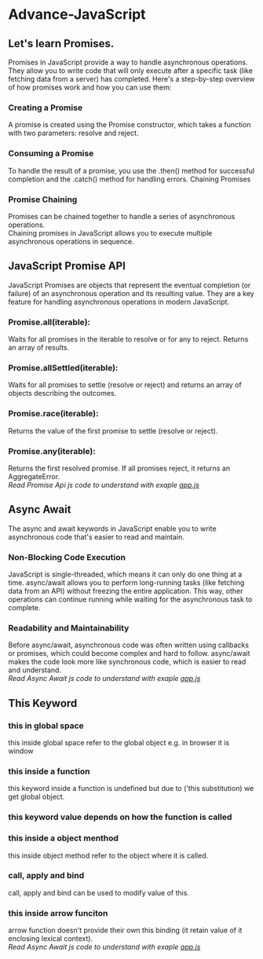 # Advance-JavaScript

<h2>Let's learn Promises.</h2>
Promises in JavaScript provide a way to handle asynchronous operations. 
They allow you to write code that will only execute after a specific task (like fetching data from a server) has completed. 
Here's a step-by-step overview of how promises work and how you can use them:

<h3>Creating a Promise</h3>
A promise is created using the Promise constructor, which takes a function with two parameters: resolve and reject.

<h3>Consuming a Promise</h3>
To handle the result of a promise, you use the .then() method for successful completion and the .catch() method for handling errors.
Chaining Promises

<h3>Promise Chaining</h3>
Promises can be chained together to handle a series of asynchronous operations.<br>
Chaining promises in JavaScript allows you to execute multiple asynchronous operations in sequence.

<h2>JavaScript Promise API</h2>

JavaScript Promises are objects that represent the eventual completion (or failure) of an asynchronous operation and its resulting value. They are a key feature for handling asynchronous operations in modern JavaScript.

<h3>Promise.all(iterable):</h3> Waits for all promises in the iterable to resolve or for any to reject. Returns an array of results.
<h3>Promise.allSettled(iterable):</h3> Waits for all promises to settle (resolve or reject) and returns an array of objects describing the outcomes.
<h3>Promise.race(iterable):</h3> Returns the value of the first promise to settle (resolve or reject).
<h3>Promise.any(iterable):</h3> Returns the first resolved promise. If all promises reject, it returns an AggregateError.
<br/>
<i style="font-size:14px">Read Promise Api js code to understand with exaple <a href ="https://github.com/loveychauhan/Advance-JavaScript/blob/main/08%20promise%20api/app.js">app.js</a></i>

<h2>Async Await</h2>
The async and await keywords in JavaScript enable you to write asynchronous code that's easier to read and maintain.

<h3>Non-Blocking Code Execution </h3> 
JavaScript is single-threaded, which means it can only do one thing at a time. async/await allows you to perform long-running tasks (like fetching data from an API) without freezing the entire application. This way, other operations can continue running while waiting for the asynchronous task to complete.
<h3>Readability and Maintainability</h3>  
Before async/await, asynchronous code was often written using callbacks or promises, which could become complex and hard to follow. async/await makes the code look more like synchronous code, which is easier to read and understand.
<br/>
<i style="font-size:14px">Read Async Await js code to understand with exaple <a href ="https://github.com/loveychauhan/Advance-JavaScript/blob/main/09%20async%20await/app.js">app.js</a></i>

<h2>This Keyword</h2>
<h3>this in global space</h3>
this inside global space refer to the global object e.g. in browser it is window

<h3>this inside a function</h3>
this keyword inside a function is undefined but due to ('this substitution) we get global object.

<h3>this keyword value depends on how the function is called</h3>
<h3>this inside a object menthod</h3>
this inside object method refer to the object where it is called.

<h3>call, apply and bind</h3>
call, apply and bind can be used to modify value of this.

<h3>this inside arrow funciton</h3>
arrow function doesn't provide their own this binding (it retain value of it enclosing lexical context).<br>
<i style="font-size:14px">Read Async Await js code to understand with exaple <a href ="https://github.com/loveychauhan/Advance-JavaScript/blob/main/10%20this%20keyword/app.js">app.js</a></i>

